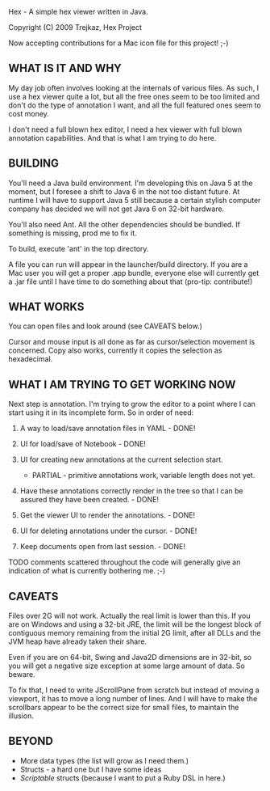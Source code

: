 

Hex - A simple hex viewer written in Java.

Copyright (C) 2009  Trejkaz, Hex Project

Now accepting contributions for a Mac icon file for this project! ;-)


WHAT IS IT AND WHY
------------------

My day job often involves looking at the internals of various files.
As such, I use a hex viewer quite a lot, but all the free ones seem to
be too limited and don't do the type of annotation I want, and all the
full featured ones seem to cost money.

I don't need a full blown hex editor, I need a hex viewer with full blown
annotation capabilities.  And that is what I am trying to do here.


BUILDING
--------

You'll need a Java build environment.  I'm developing this on Java 5 at
the moment, but I foresee a shift to Java 6 in the not too distant future.
At runtime I will have to support Java 5 still because a certain stylish
computer company has decided we will not get Java 6 on 32-bit hardware.

You'll also need Ant.  All the other dependencies should be bundled.
If something is missing, prod me to fix it.

To build, execute 'ant' in the top directory.

A file you can run will appear in the launcher/build directory.  If you
are a Mac user you will get a proper .app bundle, everyone else will
currently get a .jar file until I have time to do something about that
(pro-tip: contribute!)


WHAT WORKS
----------

You can open files and look around (see CAVEATS below.)

Cursor and mouse input is all done as far as cursor/selection movement
is concerned.  Copy also works, currently it copies the selection as
hexadecimal.


WHAT I AM TRYING TO GET WORKING NOW
-----------------------------------

Next step is annotation.  I'm trying to grow the editor to a point where
I can start using it in its incomplete form.  So in order of need:

1. A way to load/save annotation files in YAML - DONE!

2. UI for load/save of Notebook - DONE!

3. UI for creating new annotations at the current selection start.
   - PARTIAL - primitive annotations work, variable length does not yet.

4. Have these annotations correctly render in the tree so that I can
   be assured they have been created. - DONE!

5. Get the viewer UI to render the annotations. - DONE!

6. UI for deleting annotations under the cursor. - DONE!

7. Keep documents open from last session. - DONE!

TODO comments scattered throughout the code will generally give an
indication of what is currently bothering me. ;-)


CAVEATS
-------

Files over 2G will not work.  Actually the real limit is lower than this.
If you are on Windows and using a 32-bit JRE, the limit will be the
longest block of contiguous memory remaining from the initial 2G limit,
after all DLLs and the JVM heap have already taken their share.

Even if you are on 64-bit, Swing and Java2D dimensions are in 32-bit, so
you will get a negative size exception at some large amount of data.
So beware.

To fix that, I need to write JScrollPane from scratch but instead of
moving a viewport, it has to move a long number of lines.  And I will
have to make the scrollbars appear to be the correct size for small files,
to maintain the illusion.


BEYOND
------

* More data types (the list will grow as I need them.)
* Structs - a hard one but I have some ideas
* *Scriptable* structs (because I want to put a Ruby DSL in here.)

